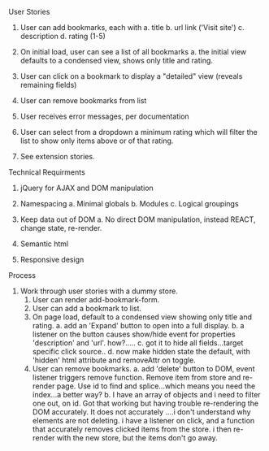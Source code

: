 User Stories
1. User can add bookmarks, each with
    a. title
    b. url link ('Visit site')
    c. description
    d. rating (1-5)

2. On initial load, user can see a list of all bookmarks
    a. the initial view defaults to a condensed view, shows only title and rating.

3. User can click on a bookmark to display a "detailed" view (reveals remaining fields)

4. User can remove bookmarks from list

5. User receives error messages, per documentation

6. User can select from a dropdown a minimum rating which will filter the list to show only items above or of that rating.

7. See extension stories.

Technical Requirments

1. jQuery for AJAX and DOM manipulation

2. Namespacing
    a. Minimal globals
    b. Modules
    c. Logical groupings

3. Keep data out of DOM
    a. No direct DOM manipulation, instead REACT, change state, re-render.

4. Semantic html

5. Responsive design

Process

1. Work through user stories with a dummy store.
    1. User can render add-bookmark-form.
    2. User can add a bookmark to list.
    3. On page load, default to a condensed view showing only title and rating.
        a. add an 'Expand' button to open into a full display.
        b. a listener on the button causes show/hide event for properties 'description' and 'url'. how?.....
        c. got it to hide all fields...target specific click source..
        d. now make hidden state the default, with 'hidden' html attribute and removeAttr on toggle.
    4. User can remove bookmarks.
        a. add 'delete' button to DOM, event listener triggers remove function. Remove item from store and re-render page. Use id to find and splice...which means you need the index...a better way?
        b. I have an array of objects and i need to filter one out, on id. Got that working but having trouble re-rendering the DOM accurately. It does not accurately ....i don't understand why elements are not deleting. i have a listener on click, and a function that accurately removes clicked items from the store. i then re-render with the new store, but the items don't go away.